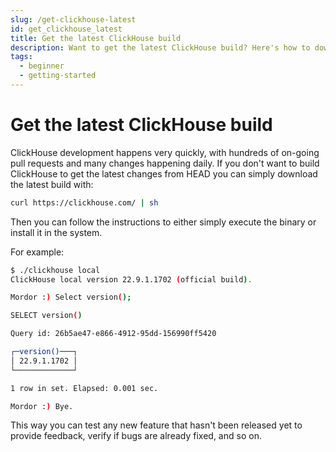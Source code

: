 ```yaml
---
slug: /get-clickhouse-latest
id: get_clickhouse_latest
title: Get the latest ClickHouse build
description: Want to get the latest ClickHouse build? Here's how to download the latest build to keep up with the many changes to ClickHouse.
tags:
  - beginner
  - getting-started
---
```


# Get the latest ClickHouse build


ClickHouse development happens very quickly, with hundreds of on-going pull requests and many changes happening daily. If you don't want to build ClickHouse to get the latest changes from HEAD you can simply download the latest build with:


```bash
curl https://clickhouse.com/ | sh
```

Then you can follow the instructions to either simply execute the binary or install it in the system.

For example:

```bash
$ ./clickhouse local
ClickHouse local version 22.9.1.1702 (official build).

Mordor :) Select version();

SELECT version()

Query id: 26b5ae47-e866-4912-95dd-156990ff5420

┌─version()───┐
│ 22.9.1.1702 │
└─────────────┘

1 row in set. Elapsed: 0.001 sec. 

Mordor :) Bye.
```

This way you can test any new feature that hasn't been released yet to provide feedback, verify if bugs are already fixed, and so on.
